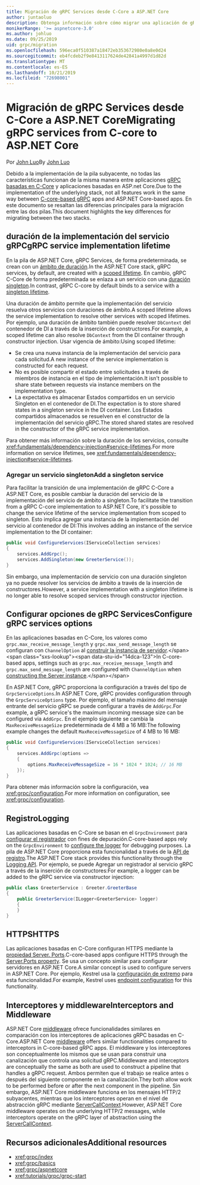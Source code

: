 ```yaml
---
title: Migración de gRPC Services desde C-Core a ASP.NET Core
author: juntaoluo
description: Obtenga información sobre cómo migrar una aplicación de gRPC basada en C-Core existente para que se ejecute en la parte superior de la pila de ASP.NET Core.
monikerRange: '>= aspnetcore-3.0'
ms.author: johluo
ms.date: 09/25/2019
uid: grpc/migration
ms.openlocfilehash: 596eca0f510387a18472eb353672980e0a8e0d24
ms.sourcegitcommit: eb4fcdeb2f9e8413117624de42841a4997d1d82d
ms.translationtype: MT
ms.contentlocale: es-ES
ms.lasthandoff: 10/21/2019
ms.locfileid: "72698001"
---
```

# <a name="migrating-grpc-services-from-c-core-to-aspnet-core"></a><span data-ttu-id="14dca-103">Migración de gRPC Services desde C-Core a ASP.NET Core</span><span class="sxs-lookup"><span data-stu-id="14dca-103">Migrating gRPC services from C-core to ASP.NET Core</span></span>

<span data-ttu-id="14dca-104">Por [John Luo](https://github.com/juntaoluo)</span><span class="sxs-lookup"><span data-stu-id="14dca-104">By [John Luo](https://github.com/juntaoluo)</span></span>

<span data-ttu-id="14dca-105">Debido a la implementación de la pila subyacente, no todas las características funcionan de la misma manera entre aplicaciones [gRPC basadas en C-Core](https://grpc.io/blog/grpc-stacks) y aplicaciones basadas en ASP.net Core.</span><span class="sxs-lookup"><span data-stu-id="14dca-105">Due to the implementation of the underlying stack, not all features work in the same way between [C-core-based gRPC](https://grpc.io/blog/grpc-stacks) apps and ASP.NET Core-based apps.</span></span> <span data-ttu-id="14dca-106">En este documento se resaltan las diferencias principales para la migración entre las dos pilas.</span><span class="sxs-lookup"><span data-stu-id="14dca-106">This document highlights the key differences for migrating between the two stacks.</span></span>

## <a name="grpc-service-implementation-lifetime"></a><span data-ttu-id="14dca-107">duración de la implementación del servicio gRPC</span><span class="sxs-lookup"><span data-stu-id="14dca-107">gRPC service implementation lifetime</span></span>

<span data-ttu-id="14dca-108">En la pila de ASP.NET Core, gRPC Services, de forma predeterminada, se crean con un [ámbito de duración](xref:fundamentals/dependency-injection#service-lifetimes).</span><span class="sxs-lookup"><span data-stu-id="14dca-108">In the ASP.NET Core stack, gRPC services, by default, are created with a [scoped lifetime](xref:fundamentals/dependency-injection#service-lifetimes).</span></span> <span data-ttu-id="14dca-109">En cambio, gRPC C-Core de forma predeterminada se enlaza a un servicio con una [duración singleton](xref:fundamentals/dependency-injection#service-lifetimes).</span><span class="sxs-lookup"><span data-stu-id="14dca-109">In contrast, gRPC C-core by default binds to a service with a [singleton lifetime](xref:fundamentals/dependency-injection#service-lifetimes).</span></span>

<span data-ttu-id="14dca-110">Una duración de ámbito permite que la implementación del servicio resuelva otros servicios con duraciones de ámbito.</span><span class="sxs-lookup"><span data-stu-id="14dca-110">A scoped lifetime allows the service implementation to resolve other services with scoped lifetimes.</span></span> <span data-ttu-id="14dca-111">Por ejemplo, una duración de ámbito también puede resolver `DbContext` del contenedor de DI a través de la inserción de constructores.</span><span class="sxs-lookup"><span data-stu-id="14dca-111">For example, a scoped lifetime can also resolve `DbContext` from the DI container through constructor injection.</span></span> <span data-ttu-id="14dca-112">Usar vigencia de ámbito:</span><span class="sxs-lookup"><span data-stu-id="14dca-112">Using scoped lifetime:</span></span>

* <span data-ttu-id="14dca-113">Se crea una nueva instancia de la implementación del servicio para cada solicitud.</span><span class="sxs-lookup"><span data-stu-id="14dca-113">A new instance of the service implementation is constructed for each request.</span></span>
* <span data-ttu-id="14dca-114">No es posible compartir el estado entre solicitudes a través de miembros de instancia en el tipo de implementación.</span><span class="sxs-lookup"><span data-stu-id="14dca-114">It isn't possible to share state between requests via instance members on the implementation type.</span></span>
* <span data-ttu-id="14dca-115">La expectativa es almacenar Estados compartidos en un servicio Singleton en el contenedor de DI.</span><span class="sxs-lookup"><span data-stu-id="14dca-115">The expectation is to store shared states in a singleton service in the DI container.</span></span> <span data-ttu-id="14dca-116">Los Estados compartidos almacenados se resuelven en el constructor de la implementación del servicio gRPC.</span><span class="sxs-lookup"><span data-stu-id="14dca-116">The stored shared states are resolved in the constructor of the gRPC service implementation.</span></span>

<span data-ttu-id="14dca-117">Para obtener más información sobre la duración de los servicios, consulte <xref:fundamentals/dependency-injection#service-lifetimes>.</span><span class="sxs-lookup"><span data-stu-id="14dca-117">For more information on service lifetimes, see <xref:fundamentals/dependency-injection#service-lifetimes>.</span></span>

### <a name="add-a-singleton-service"></a><span data-ttu-id="14dca-118">Agregar un servicio singleton</span><span class="sxs-lookup"><span data-stu-id="14dca-118">Add a singleton service</span></span>

<span data-ttu-id="14dca-119">Para facilitar la transición de una implementación de gRPC C-Core a ASP.NET Core, es posible cambiar la duración del servicio de la implementación del servicio de ámbito a singleton.</span><span class="sxs-lookup"><span data-stu-id="14dca-119">To facilitate the transition from a gRPC C-core implementation to ASP.NET Core, it's possible to change the service lifetime of the service implementation from scoped to singleton.</span></span> <span data-ttu-id="14dca-120">Esto implica agregar una instancia de la implementación del servicio al contenedor de DI:</span><span class="sxs-lookup"><span data-stu-id="14dca-120">This involves adding an instance of the service implementation to the DI container:</span></span>

```csharp
public void ConfigureServices(IServiceCollection services)
{
    services.AddGrpc();
    services.AddSingleton(new GreeterService());
}
```

<span data-ttu-id="14dca-121">Sin embargo, una implementación de servicio con una duración singleton ya no puede resolver los servicios de ámbito a través de la inserción de constructores.</span><span class="sxs-lookup"><span data-stu-id="14dca-121">However, a service implementation with a singleton lifetime is no longer able to resolve scoped services through constructor injection.</span></span>

## <a name="configure-grpc-services-options"></a><span data-ttu-id="14dca-122">Configurar opciones de gRPC Services</span><span class="sxs-lookup"><span data-stu-id="14dca-122">Configure gRPC services options</span></span>

<span data-ttu-id="14dca-123">En las aplicaciones basadas en C-Core, los valores como `grpc.max_receive_message_length` y `grpc.max_send_message_length` se configuran con `ChannelOption` al [construir la instancia de servidor](https://grpc.io/grpc/csharp/api/Grpc.Core.Server.html#Grpc_Core_Server__ctor_System_Collections_Generic_IEnumerable_Grpc_Core_ChannelOption__).</span><span class="sxs-lookup"><span data-stu-id="14dca-123">In C-core-based apps, settings such as `grpc.max_receive_message_length` and `grpc.max_send_message_length` are configured with `ChannelOption` when [constructing the Server instance](https://grpc.io/grpc/csharp/api/Grpc.Core.Server.html#Grpc_Core_Server__ctor_System_Collections_Generic_IEnumerable_Grpc_Core_ChannelOption__).</span></span>

<span data-ttu-id="14dca-124">En ASP.NET Core, gRPC proporciona la configuración a través del tipo de `GrpcServiceOptions`.</span><span class="sxs-lookup"><span data-stu-id="14dca-124">In ASP.NET Core, gRPC provides configuration through the `GrpcServiceOptions` type.</span></span> <span data-ttu-id="14dca-125">Por ejemplo, el tamaño máximo del mensaje entrante del servicio gRPC se puede configurar a través de `AddGrpc`.</span><span class="sxs-lookup"><span data-stu-id="14dca-125">For example, a gRPC service's the maximum incoming message size can be configured via `AddGrpc`.</span></span> <span data-ttu-id="14dca-126">En el ejemplo siguiente se cambia la `MaxReceiveMessageSize` predeterminada de 4 MB a 16 MB:</span><span class="sxs-lookup"><span data-stu-id="14dca-126">The following example changes the default `MaxReceiveMessageSize` of 4 MB to 16 MB:</span></span>

```csharp
public void ConfigureServices(IServiceCollection services)
{
    services.AddGrpc(options =>
    {
        options.MaxReceiveMessageSize = 16 * 1024 * 1024; // 16 MB
    });
}
```

<span data-ttu-id="14dca-127">Para obtener más información sobre la configuración, vea <xref:grpc/configuration>.</span><span class="sxs-lookup"><span data-stu-id="14dca-127">For more information on configuration, see <xref:grpc/configuration>.</span></span>

## <a name="logging"></a><span data-ttu-id="14dca-128">Registro</span><span class="sxs-lookup"><span data-stu-id="14dca-128">Logging</span></span>

<span data-ttu-id="14dca-129">Las aplicaciones basadas en C-Core se basan en el `GrpcEnvironment` para [configurar el registrador](https://grpc.io/grpc/csharp/api/Grpc.Core.GrpcEnvironment.html?q=size#Grpc_Core_GrpcEnvironment_SetLogger_Grpc_Core_Logging_ILogger_) con fines de depuración.</span><span class="sxs-lookup"><span data-stu-id="14dca-129">C-core-based apps rely on the `GrpcEnvironment` to [configure the logger](https://grpc.io/grpc/csharp/api/Grpc.Core.GrpcEnvironment.html?q=size#Grpc_Core_GrpcEnvironment_SetLogger_Grpc_Core_Logging_ILogger_) for debugging purposes.</span></span> <span data-ttu-id="14dca-130">La pila de ASP.NET Core proporciona esta funcionalidad a través de la [API de registro](xref:fundamentals/logging/index).</span><span class="sxs-lookup"><span data-stu-id="14dca-130">The ASP.NET Core stack provides this functionality through the [Logging API](xref:fundamentals/logging/index).</span></span> <span data-ttu-id="14dca-131">Por ejemplo, se puede Agregar un registrador al servicio gRPC a través de la inserción de constructores:</span><span class="sxs-lookup"><span data-stu-id="14dca-131">For example, a logger can be added to the gRPC service via constructor injection:</span></span>

```csharp
public class GreeterService : Greeter.GreeterBase
{
    public GreeterService(ILogger<GreeterService> logger)
    {
    }
}
```

## <a name="https"></a><span data-ttu-id="14dca-132">HTTPS</span><span class="sxs-lookup"><span data-stu-id="14dca-132">HTTPS</span></span>

<span data-ttu-id="14dca-133">Las aplicaciones basadas en C-Core configuran HTTPS mediante la [propiedad Server. Ports](https://grpc.io/grpc/csharp/api/Grpc.Core.Server.html#Grpc_Core_Server_Ports).</span><span class="sxs-lookup"><span data-stu-id="14dca-133">C-core-based apps configure HTTPS through the [Server.Ports property](https://grpc.io/grpc/csharp/api/Grpc.Core.Server.html#Grpc_Core_Server_Ports).</span></span> <span data-ttu-id="14dca-134">Se usa un concepto similar para configurar servidores en ASP.NET Core.</span><span class="sxs-lookup"><span data-stu-id="14dca-134">A similar concept is used to configure servers in ASP.NET Core.</span></span> <span data-ttu-id="14dca-135">Por ejemplo, Kestrel usa la [configuración de extremo](xref:fundamentals/servers/kestrel#endpoint-configuration) para esta funcionalidad.</span><span class="sxs-lookup"><span data-stu-id="14dca-135">For example, Kestrel uses [endpoint configuration](xref:fundamentals/servers/kestrel#endpoint-configuration) for this functionality.</span></span>

## <a name="interceptors-and-middleware"></a><span data-ttu-id="14dca-136">Interceptores y middleware</span><span class="sxs-lookup"><span data-stu-id="14dca-136">Interceptors and Middleware</span></span>

<span data-ttu-id="14dca-137">ASP.NET Core [middleware](xref:fundamentals/middleware/index) ofrece funcionalidades similares en comparación con los interceptores de aplicaciones gRPC basadas en C-Core.</span><span class="sxs-lookup"><span data-stu-id="14dca-137">ASP.NET Core [middleware](xref:fundamentals/middleware/index) offers similar functionalities compared to interceptors in C-core-based gRPC apps.</span></span> <span data-ttu-id="14dca-138">El middleware y los interceptores son conceptualmente los mismos que se usan para construir una canalización que controla una solicitud gRPC.</span><span class="sxs-lookup"><span data-stu-id="14dca-138">Middleware and interceptors are conceptually the same as both are used to construct a pipeline that handles a gRPC request.</span></span> <span data-ttu-id="14dca-139">Ambos permiten que el trabajo se realice antes o después del siguiente componente en la canalización.</span><span class="sxs-lookup"><span data-stu-id="14dca-139">They both allow work to be performed before or after the next component in the pipeline.</span></span> <span data-ttu-id="14dca-140">Sin embargo, ASP.NET Core middleware funciona en los mensajes HTTP/2 subyacentes, mientras que los interceptores operan en el nivel de abstracción gRPC mediante [ServerCallContext](https://grpc.io/grpc/csharp/api/Grpc.Core.ServerCallContext.html).</span><span class="sxs-lookup"><span data-stu-id="14dca-140">However, ASP.NET Core middleware operates on the underlying HTTP/2 messages, while interceptors operate on the gRPC layer of abstraction using the [ServerCallContext](https://grpc.io/grpc/csharp/api/Grpc.Core.ServerCallContext.html).</span></span>

## <a name="additional-resources"></a><span data-ttu-id="14dca-141">Recursos adicionales</span><span class="sxs-lookup"><span data-stu-id="14dca-141">Additional resources</span></span>

* <xref:grpc/index>
* <xref:grpc/basics>
* <xref:grpc/aspnetcore>
* <xref:tutorials/grpc/grpc-start>
